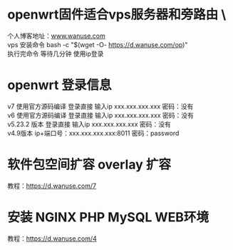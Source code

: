 # openwrt固件适合vps服务器和旁路由 \
个人博客地址：www.wanuse.com \
vps 安装命令 bash -c "$(wget -O- https://d.wanuse.com/op)" \
执行完命令 等待几分钟  使用ip登录 




# openwrt 登录信息
v7 使用官方源码编译  登录直接 输入ip xxx.xxx.xxx.xxx  密码：没有 \
v6 使用官方源码编译  登录直接 输入ip xxx.xxx.xxx.xxx  密码：没有 \
v5.23.2 版本 登录直接 输入ip xxx.xxx.xxx.xxx  密码：没有 \
v4.9版本 ip+端口号：xxx.xxx.xxx.xxx:8011 密码：password 
 



# 软件包空间扩容 overlay 扩容
教程：https://d.wanuse.com/7
# 安装 NGINX  PHP  MySQL WEB环境
教程：https://d.wanuse.com/4
